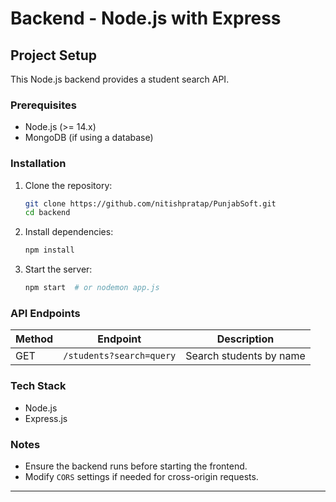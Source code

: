 # Backend - Node.js with Express

## Project Setup
This Node.js backend provides a student search API.

### Prerequisites
- Node.js (>= 14.x)
- MongoDB (if using a database)

### Installation
1. Clone the repository:
   ```sh
   git clone https://github.com/nitishpratap/PunjabSoft.git
   cd backend
   ```
2. Install dependencies:
   ```sh
   npm install
   ```
3. Start the server:
   ```sh
   npm start  # or nodemon app.js
   ```

### API Endpoints
| Method | Endpoint                 | Description                  |
|--------|--------------------------|------------------------------|
| GET    | `/students?search=query` | Search students by name      |

### Tech Stack
- Node.js
- Express.js


### Notes
- Ensure the backend runs before starting the frontend.
- Modify `CORS` settings if needed for cross-origin requests.
---

